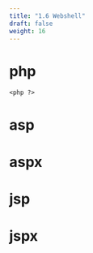 ```yaml
---
title: "1.6 Webshell"
draft: false
weight: 16
---
```



# php

`<php ?>`

# asp

# aspx

# jsp

# jspx